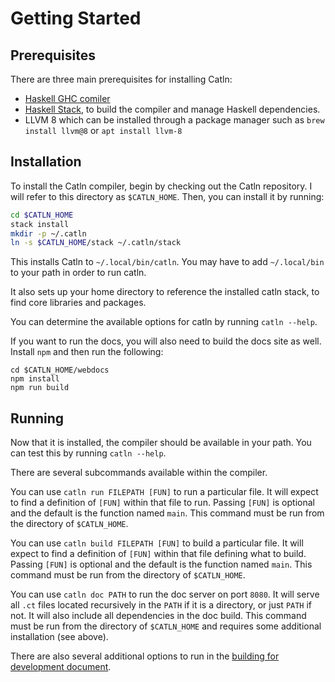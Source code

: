 # Getting Started

## Prerequisites

There are three main prerequisites for installing Catln:

- [Haskell GHC comiler](https://www.haskell.org/ghc/distribution_packages.html)
- [Haskell Stack](https://docs.haskellstack.org/en/stable/install_and_upgrade/), to build the compiler and manage Haskell dependencies.
- LLVM 8 which can be installed through a package manager such as `brew install llvm@8` or `apt install llvm-8`

## Installation

To install the Catln compiler, begin by checking out the Catln repository. I will refer to this directory as `$CATLN_HOME`. Then, you can install it by running:

```bash
cd $CATLN_HOME
stack install
mkdir -p ~/.catln
ln -s $CATLN_HOME/stack ~/.catln/stack
```

This installs Catln to `~/.local/bin/catln`. You may have to add `~/.local/bin` to your path in order to run catln.

It also sets up your home directory to reference the installed catln stack, to find core libraries and packages.

You can determine the available options for catln by running `catln --help`.

If you want to run the docs, you will also need to build the docs site as well. Install `npm` and then run the following:

```
cd $CATLN_HOME/webdocs
npm install
npm run build
```

## Running

Now that it is installed, the compiler should be available in your path. You can test this by running `catln --help`.

There are several subcommands available within the compiler.

You can use `catln run FILEPATH [FUN]` to run a particular file. It will expect to find a definition of `[FUN]` within that file to run. Passing `[FUN]` is optional and the default is the function named `main`. This command must be run from the directory of `$CATLN_HOME`.

You can use `catln build FILEPATH [FUN]` to build a particular file. It will expect to find a definition of `[FUN]` within that file defining what to build. Passing `[FUN]` is optional and the default is the function named `main`. This command must be run from the directory of `$CATLN_HOME`.

You can use `catln doc PATH` to run the doc server on port `8080`. It will serve all `.ct` files located recursively in the `PATH` if it is a directory, or just `PATH` if not. It will also include all dependencies in the doc build. This command must be run from the directory of `$CATLN_HOME` and requires some additional installation (see above).

There are also several additional options to run in the [building for development document](contrib/building.md).
